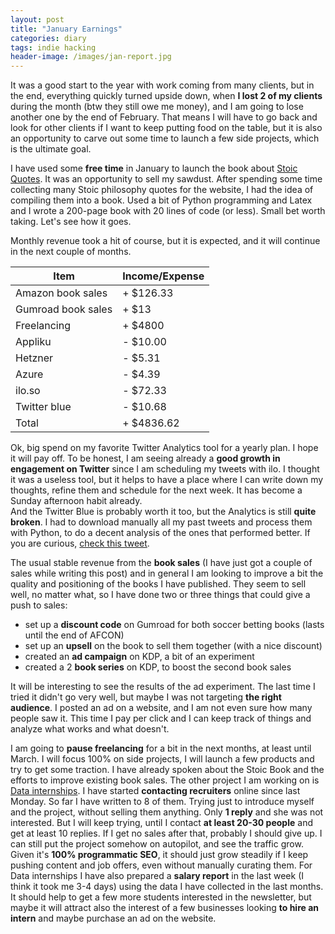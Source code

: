 ```yaml
---
layout: post
title: "January Earnings"
categories: diary
tags: indie hacking
header-image: /images/jan-report.jpg
---
```


It was a good start to the year with work coming from many clients, but in the end, everything quickly turned upside down, when **I lost 2 of my clients** during the month (btw they still owe me money), and I am going to lose another one by the end of February.
That means I will have to go back and look for other clients if I want to keep putting food on the table, but it is also an opportunity to carve out some time to launch a few side projects, which is the ultimate goal.

I have used some **free time** in January to launch the book about [Stoic Quotes][stoic-quotes]. It was an opportunity to sell my sawdust. After spending some time collecting many Stoic philosophy quotes for the website, I had the idea of compiling them into a book. Used a bit of Python programming and Latex and I wrote a 200-page book with 20 lines of code (or less). Small bet worth taking. Let's see how it goes.

Monthly revenue took a hit of course, but it is expected, and it will continue in the next couple of months.

| Item               | Income/Expense |
| ------------------ | -------------- |
| Amazon book sales  | + $126.33      |
| Gumroad book sales | + $13          |
| Freelancing        | + $4800        |
| Appliku            | - $10.00       |
| Hetzner            | - $5.31        |
| Azure              | - $4.39        |
| ilo.so             | - $72.33       |
| Twitter blue       | - $10.68       |
| Total              | + $4836.62     |

Ok, big spend on my favorite Twitter Analytics tool for a yearly plan. I hope it will pay off. To be honest, I am seeing already a **good growth in engagement on Twitter** since I am scheduling my tweets with ilo. I thought it was a useless tool, but it helps to have a place where I can write down my thoughts, refine them and schedule for the next week. It has become a Sunday afternoon habit already.  
And the Twitter Blue is probably worth it too, but the Analytics is still **quite broken**. I had to download manually all my past tweets and process them with Python, to do a decent analysis of the ones that performed better. If you are curious, [check this tweet][tweet-analysis].

The usual stable revenue from the **book sales** (I have just got a couple of sales while writing this post) and in general I am looking to improve a bit the quality and positioning of the books I have published. They seem to sell well, no matter what, so I have done two or three things that could give a push to sales:

- set up a **discount code** on Gumroad for both soccer betting books (lasts until the end of AFCON)
- set up an **upsell** on the book to sell them together (with a nice discount)
- created an **ad campaign** on KDP, a bit of an experiment
- created a 2 **book series** on KDP, to boost the second book sales

It will be interesting to see the results of the ad experiment. The last time I tried it didn't go very well, but maybe I was not targeting **the right audience**. I posted an ad on a website, and I am not even sure how many people saw it. This time I pay per click and I can keep track of things and analyze what works and what doesn't.

I am going to **pause freelancing** for a bit in the next months, at least until March. I will focus 100% on side projects, I will launch a few products and try to get some traction. I have already spoken about the Stoic Book and the efforts to improve existing book sales. The other project I am working on is [Data internships][datainternships]. I have started **contacting recruiters** online since last Monday. So far I have written to 8 of them. Trying just to introduce myself and the project, without selling them anything. Only **1 reply** and she was not interested. But I will keep trying, until I contact **at least 20-30 people** and get at least 10 replies. If I get no sales after that, probably I should give up. I can still put the project somehow on autopilot, and see the traffic grow. Given it's **100% programmatic SEO**, it should just grow steadily if I keep pushing content and job offers, even without manually curating them.
For Data internships I have also prepared a **salary report** in the last week (I think it took me 3-4 days) using the data I have collected in the last months. It should help to get a few more students interested in the newsletter, but maybe it will attract also the interest of a few businesses looking **to hire an intern** and maybe purchase an ad on the website.

[stoic-quotes]: https://tropianhs.gumroad.com/l/stoicquotes/launch
[tweet-analysis]: https://x.com/tropianhs/status/1751581405534986546?s=20
[datainternships]: https://datainternships.co
